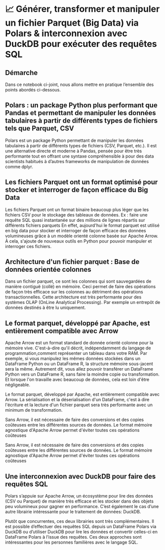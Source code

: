 # 📈 Générer, transformer et manipuler un fichier Parquet (Big Data) via Polars & interconnexion avec DuckDB pour exécuter des requêtes SQL


## Démarche

Dans ce notebook ci-joint, nous allons mettre en pratique l’ensemble des points abordés ci-dessous.




## Polars : un package Python plus performant que Pandas et permettant de manipuler les données tabulaires à partir de différents types de fichiers tels que Parquet, CSV

Polars est un package Python permettant de manipuler les données tabulaires à partir de différents types de fichiers (CSV, Parquet, etc.).
Il est une alternative directe et moderne à Pandas, pensée pour être très performante tout en offrant une syntaxe compréhensible à pour des data scientists habitués à d’autres frameworks de manipulation de données comme dplyr.




## Les fichiers Parquet ont un format optimisé pour stocker et interroger de façon efficace du Big Data

Les fichiers Parquet ont un format binaire beaucoup plus léger que les fichiers CSV pour le stockage des tableaux de données.
Ex : faire une requête SQL quasi instantanée sur des millions de lignes répartis sur différents fichiers parquets
En effet, aujourd'hui le format parquet est utilisé en big data pour stocker et interroger de façon efficace des données volumineuses grâce à un modèle orienté colonne basée sur Apache Arrow. À cela, s'ajoute de nouveaux outils en Python pour pouvoir manipuler et interroger ces fichiers.



## Architecture d'un fichier parquet : Base de données orientée colonnes

Dans un fichier parquet, ce sont les colonnes qui sont sauvegardées de manière contiguë (collé) en mémoire.
Ceci permet de faire des opérations de façon très efficace sur les colonnes au détriment des opérations transactionnelles. Cette architecture est très performante pour des systèmes OLAP (OnLine Analytical Processing). Par exemple un entrepôt de données destinés à être lu uniquement.




## Le format parquet, développé par Apache, est entièrement compatible avec Arrow

Apache Arrow est un format standard de donnée orienté colonne pour la mémoire vive. C'est-à-dire qu'il décrit, indépendamment du langage de programmation,comment représenter un tableau dans votre RAM.
Par exemple, si vous manipulez les mêmes données stockées dans un DataFrame Python ou un DataFrame R, la structure mémoire sous-jacent sera la même. Autrement dit, vous allez pouvoir transférer un DataFrame Python vers un DataFrame R, sans faire la moindre copie ou transformation. Et lorsque l'on travaille avec beaucoup de données, cela est loin d'être négligeable.

Le format parquet, développé par Apache, est entièrement compatible avec Arrow. La sérialisation et la déserialisation d'un DataFrame, c'est à dire l'écriture et la lecture d'un fichier parquet sera très performante avec un minimum de transformation.

Sans Arrow, il est nécessaire de faire des conversions et des copies coûteuses entre les différentes sources de données. Le format mémoire agnostique d'Apache Arrow permet d'éviter toutes ces opérations coûteuses

Sans Arrow, il est nécessaire de faire des conversions et des copies coûteuses entre les différentes sources de données. Le format mémoire agnostique d'Apache Arrow permet d'éviter toutes ces opérations coûteuses




## Une interconnexion avec DuckDB pour faire des requêtes SQL

Polars s’appuie sur Apache Arrow, un écosystème pour lire des données (CSV ou Parquet) de manière très efficace et les stocker dans des objets peu volumineux pour gagner en performance. C’est également le cas d’une autre librairie intéressante pour le traitement de données: DuckDB.

Plutôt que concurrentes, ces deux librairies sont très complémentaires. Il est possible d’effectuer des requêtes SQL depuis un DataFrame Polars via DuckDB ou d’utiliser DuckDB pour lire les données et convertir celles-ci en DataFrame Polars à l’issue des requêtes. Ces deux approches sont intéressantes pour les personnes familières avec le langage SQL.

